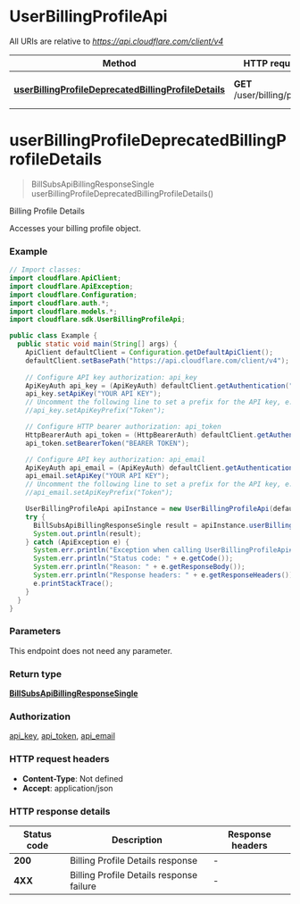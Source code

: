 # UserBillingProfileApi

All URIs are relative to *https://api.cloudflare.com/client/v4*

| Method | HTTP request | Description |
|------------- | ------------- | -------------|
| [**userBillingProfileDeprecatedBillingProfileDetails**](UserBillingProfileApi.md#userBillingProfileDeprecatedBillingProfileDetails) | **GET** /user/billing/profile | Billing Profile Details |


<a id="userBillingProfileDeprecatedBillingProfileDetails"></a>
# **userBillingProfileDeprecatedBillingProfileDetails**
> BillSubsApiBillingResponseSingle userBillingProfileDeprecatedBillingProfileDetails()

Billing Profile Details

Accesses your billing profile object.

### Example
```java
// Import classes:
import cloudflare.ApiClient;
import cloudflare.ApiException;
import cloudflare.Configuration;
import cloudflare.auth.*;
import cloudflare.models.*;
import cloudflare.sdk.UserBillingProfileApi;

public class Example {
  public static void main(String[] args) {
    ApiClient defaultClient = Configuration.getDefaultApiClient();
    defaultClient.setBasePath("https://api.cloudflare.com/client/v4");
    
    // Configure API key authorization: api_key
    ApiKeyAuth api_key = (ApiKeyAuth) defaultClient.getAuthentication("api_key");
    api_key.setApiKey("YOUR API KEY");
    // Uncomment the following line to set a prefix for the API key, e.g. "Token" (defaults to null)
    //api_key.setApiKeyPrefix("Token");

    // Configure HTTP bearer authorization: api_token
    HttpBearerAuth api_token = (HttpBearerAuth) defaultClient.getAuthentication("api_token");
    api_token.setBearerToken("BEARER TOKEN");

    // Configure API key authorization: api_email
    ApiKeyAuth api_email = (ApiKeyAuth) defaultClient.getAuthentication("api_email");
    api_email.setApiKey("YOUR API KEY");
    // Uncomment the following line to set a prefix for the API key, e.g. "Token" (defaults to null)
    //api_email.setApiKeyPrefix("Token");

    UserBillingProfileApi apiInstance = new UserBillingProfileApi(defaultClient);
    try {
      BillSubsApiBillingResponseSingle result = apiInstance.userBillingProfileDeprecatedBillingProfileDetails();
      System.out.println(result);
    } catch (ApiException e) {
      System.err.println("Exception when calling UserBillingProfileApi#userBillingProfileDeprecatedBillingProfileDetails");
      System.err.println("Status code: " + e.getCode());
      System.err.println("Reason: " + e.getResponseBody());
      System.err.println("Response headers: " + e.getResponseHeaders());
      e.printStackTrace();
    }
  }
}
```

### Parameters
This endpoint does not need any parameter.

### Return type

[**BillSubsApiBillingResponseSingle**](BillSubsApiBillingResponseSingle.md)

### Authorization

[api_key](../README.md#api_key), [api_token](../README.md#api_token), [api_email](../README.md#api_email)

### HTTP request headers

 - **Content-Type**: Not defined
 - **Accept**: application/json

### HTTP response details
| Status code | Description | Response headers |
|-------------|-------------|------------------|
| **200** | Billing Profile Details response |  -  |
| **4XX** | Billing Profile Details response failure |  -  |

